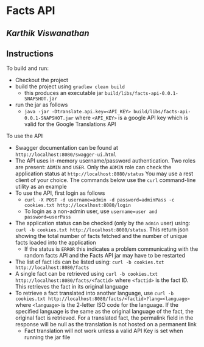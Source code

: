 # Facts API
## *Karthik Viswanathan*

## Instructions
To build and run:
* Checkout the project
* build the project using `gradlew clean build`
  * this produces an executable jar `build/libs/facts-api-0.0.1-SNAPSHOT.jar`
* run the jar as follows
  * `java -jar -Dtranslate.api.key=<API_KEY> build/libs/facts-api-0.0.1-SNAPSHOT.jar` where `<API_KEY>` is a google API key which is valid for the Google Translations API

To use the API
* Swagger documentation can be found at `http://localhost:8080/swagger-ui.html` 
* The API uses in-memory username/password authentication. Two roles are present: `ADMIN` and `USER`. Only the `ADMIN` role can check the application status at `http://localhost:8080/status` 
You may use a rest client of your choice. The commands below use the `curl` command-line utility as an example
* To use the API, first login as follows
  * `curl -X POST -d username=admin -d password=adminPass -c cookies.txt http://localhost:8080/login`
  * To login as a non-admin user, use `username=user and password=userPass`
* The application status can be checked (only by the `admin` user) using: `curl -b cookies.txt http://localhost:8080/status`. This return json showing the total number of facts fetched and the number of unique facts loaded into the application
  * If the status is `ERROR` this indicates a problem communicating with the random facts API and the Facts API jar may have to be restarted
* The list of fact ids can be listed using: `curl -b cookies.txt http://localhost:8080/facts`
* A single fact can be retrieved using `curl -b cookies.txt http://localhost:8080/facts/<factid>` where `<factid>` is the fact ID. This retrieves the fact in its original language
* To retrieve a fact translated into another language, use `curl -b cookies.txt http://localhost:8080/facts/<factid>?lang=<language>` where `<language>` is the 2-letter ISO code for the language. If the specified language is the same as the original language of the fact, the original fact is retrieved. For a translated fact, the permalink field in the response will be null as the translation is not hosted on a permanent link
  * Fact translation will not work unless a valid API Key is set when running the jar file
   